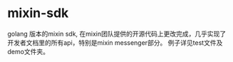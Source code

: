 # mixin-sdk
golang 版本的mixin sdk, 在mixin团队提供的开源代码上更改完成，几乎实现了开发者文档里的所有api，特别是mixin messenger部分。
例子详见test文件及demo文件夹。
